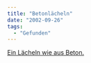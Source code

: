 ```yaml
---
title: "Betonlächeln"
date: "2002-09-26"
tags:
  - "Gefunden"
---
```


[Ein Lächeln wie aus Beton.](http://www.missuniverse.com/delegates/country/de.html)
